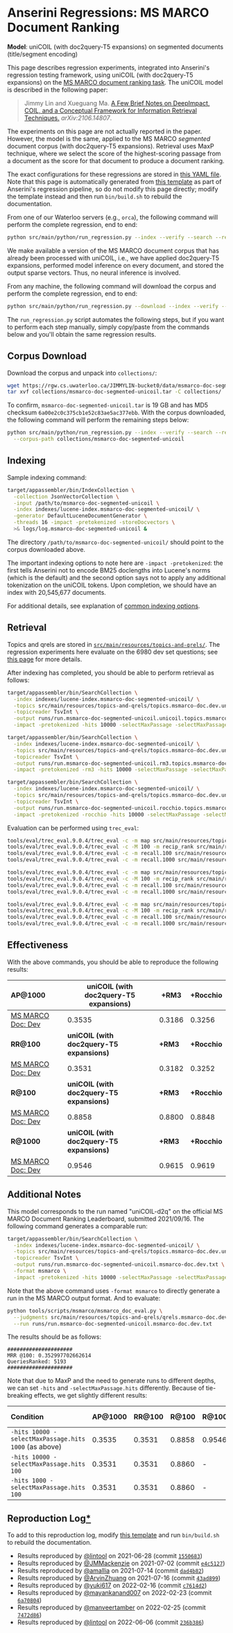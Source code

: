 # Anserini Regressions: MS MARCO Document Ranking

**Model**: uniCOIL (with doc2query-T5 expansions) on segmented documents (title/segment encoding)

This page describes regression experiments, integrated into Anserini's regression testing framework, using uniCOIL (with doc2query-T5 expansions) on the [MS MARCO document ranking task](https://github.com/microsoft/MSMARCO-Document-Ranking).
The uniCOIL model is described in the following paper:

> Jimmy Lin and Xueguang Ma. [A Few Brief Notes on DeepImpact, COIL, and a Conceptual Framework for Information Retrieval Techniques.](https://arxiv.org/abs/2106.14807) _arXiv:2106.14807_.

The experiments on this page are not actually reported in the paper.
However, the model is the same, applied to the MS MARCO _segmented_ document corpus (with doc2query-T5 expansions).
Retrieval uses MaxP technique, where we select the score of the highest-scoring passage from a document as the score for that document to produce a document ranking.

The exact configurations for these regressions are stored in [this YAML file](../src/main/resources/regression/msmarco-doc-segmented-unicoil.yaml).
Note that this page is automatically generated from [this template](../src/main/resources/docgen/templates/msmarco-doc-segmented-unicoil.template) as part of Anserini's regression pipeline, so do not modify this page directly; modify the template instead and then run `bin/build.sh` to rebuild the documentation.

From one of our Waterloo servers (e.g., `orca`), the following command will perform the complete regression, end to end:

```bash
python src/main/python/run_regression.py --index --verify --search --regression msmarco-doc-segmented-unicoil
```

We make available a version of the MS MARCO document corpus that has already been processed with uniCOIL, i.e., we have applied doc2query-T5 expansions, performed model inference on every document, and stored the output sparse vectors.
Thus, no neural inference is involved.

From any machine, the following command will download the corpus and perform the complete regression, end to end:

```bash
python src/main/python/run_regression.py --download --index --verify --search --regression msmarco-doc-segmented-unicoil
```

The `run_regression.py` script automates the following steps, but if you want to perform each step manually, simply copy/paste from the commands below and you'll obtain the same regression results.

## Corpus Download

Download the corpus and unpack into `collections/`:

```bash
wget https://rgw.cs.uwaterloo.ca/JIMMYLIN-bucket0/data/msmarco-doc-segmented-unicoil.tar -P collections/
tar xvf collections/msmarco-doc-segmented-unicoil.tar -C collections/
```

To confirm, `msmarco-doc-segmented-unicoil.tar` is 19 GB and has MD5 checksum `6a00e2c0c375cb1e52c83ae5ac377ebb`.
With the corpus downloaded, the following command will perform the remaining steps below:

```bash
python src/main/python/run_regression.py --index --verify --search --regression msmarco-doc-segmented-unicoil \
  --corpus-path collections/msmarco-doc-segmented-unicoil
```

## Indexing

Sample indexing command:

```bash
target/appassembler/bin/IndexCollection \
  -collection JsonVectorCollection \
  -input /path/to/msmarco-doc-segmented-unicoil \
  -index indexes/lucene-index.msmarco-doc-segmented-unicoil/ \
  -generator DefaultLuceneDocumentGenerator \
  -threads 16 -impact -pretokenized -storeDocvectors \
  >& logs/log.msmarco-doc-segmented-unicoil &
```

The directory `/path/to/msmarco-doc-segmented-unicoil/` should point to the corpus downloaded above.

The important indexing options to note here are `-impact -pretokenized`: the first tells Anserini not to encode BM25 doclengths into Lucene's norms (which is the default) and the second option says not to apply any additional tokenization on the uniCOIL tokens.
Upon completion, we should have an index with 20,545,677 documents.

For additional details, see explanation of [common indexing options](common-indexing-options.md).

## Retrieval

Topics and qrels are stored in [`src/main/resources/topics-and-qrels/`](../src/main/resources/topics-and-qrels/).
The regression experiments here evaluate on the 6980 dev set questions; see [this page](experiments-msmarco-passage.md) for more details.

After indexing has completed, you should be able to perform retrieval as follows:

```bash
target/appassembler/bin/SearchCollection \
  -index indexes/lucene-index.msmarco-doc-segmented-unicoil/ \
  -topics src/main/resources/topics-and-qrels/topics.msmarco-doc.dev.unicoil.tsv.gz \
  -topicreader TsvInt \
  -output runs/run.msmarco-doc-segmented-unicoil.unicoil.topics.msmarco-doc.dev.unicoil.txt \
  -impact -pretokenized -hits 10000 -selectMaxPassage -selectMaxPassage.delimiter "#" -selectMaxPassage.hits 1000 &

target/appassembler/bin/SearchCollection \
  -index indexes/lucene-index.msmarco-doc-segmented-unicoil/ \
  -topics src/main/resources/topics-and-qrels/topics.msmarco-doc.dev.unicoil.tsv.gz \
  -topicreader TsvInt \
  -output runs/run.msmarco-doc-segmented-unicoil.rm3.topics.msmarco-doc.dev.unicoil.txt \
  -impact -pretokenized -rm3 -hits 10000 -selectMaxPassage -selectMaxPassage.delimiter "#" -selectMaxPassage.hits 1000 &

target/appassembler/bin/SearchCollection \
  -index indexes/lucene-index.msmarco-doc-segmented-unicoil/ \
  -topics src/main/resources/topics-and-qrels/topics.msmarco-doc.dev.unicoil.tsv.gz \
  -topicreader TsvInt \
  -output runs/run.msmarco-doc-segmented-unicoil.rocchio.topics.msmarco-doc.dev.unicoil.txt \
  -impact -pretokenized -rocchio -hits 10000 -selectMaxPassage -selectMaxPassage.delimiter "#" -selectMaxPassage.hits 1000 &
```

Evaluation can be performed using `trec_eval`:

```bash
tools/eval/trec_eval.9.0.4/trec_eval -c -m map src/main/resources/topics-and-qrels/qrels.msmarco-doc.dev.txt runs/run.msmarco-doc-segmented-unicoil.unicoil.topics.msmarco-doc.dev.unicoil.txt
tools/eval/trec_eval.9.0.4/trec_eval -c -M 100 -m recip_rank src/main/resources/topics-and-qrels/qrels.msmarco-doc.dev.txt runs/run.msmarco-doc-segmented-unicoil.unicoil.topics.msmarco-doc.dev.unicoil.txt
tools/eval/trec_eval.9.0.4/trec_eval -c -m recall.100 src/main/resources/topics-and-qrels/qrels.msmarco-doc.dev.txt runs/run.msmarco-doc-segmented-unicoil.unicoil.topics.msmarco-doc.dev.unicoil.txt
tools/eval/trec_eval.9.0.4/trec_eval -c -m recall.1000 src/main/resources/topics-and-qrels/qrels.msmarco-doc.dev.txt runs/run.msmarco-doc-segmented-unicoil.unicoil.topics.msmarco-doc.dev.unicoil.txt

tools/eval/trec_eval.9.0.4/trec_eval -c -m map src/main/resources/topics-and-qrels/qrels.msmarco-doc.dev.txt runs/run.msmarco-doc-segmented-unicoil.rm3.topics.msmarco-doc.dev.unicoil.txt
tools/eval/trec_eval.9.0.4/trec_eval -c -M 100 -m recip_rank src/main/resources/topics-and-qrels/qrels.msmarco-doc.dev.txt runs/run.msmarco-doc-segmented-unicoil.rm3.topics.msmarco-doc.dev.unicoil.txt
tools/eval/trec_eval.9.0.4/trec_eval -c -m recall.100 src/main/resources/topics-and-qrels/qrels.msmarco-doc.dev.txt runs/run.msmarco-doc-segmented-unicoil.rm3.topics.msmarco-doc.dev.unicoil.txt
tools/eval/trec_eval.9.0.4/trec_eval -c -m recall.1000 src/main/resources/topics-and-qrels/qrels.msmarco-doc.dev.txt runs/run.msmarco-doc-segmented-unicoil.rm3.topics.msmarco-doc.dev.unicoil.txt

tools/eval/trec_eval.9.0.4/trec_eval -c -m map src/main/resources/topics-and-qrels/qrels.msmarco-doc.dev.txt runs/run.msmarco-doc-segmented-unicoil.rocchio.topics.msmarco-doc.dev.unicoil.txt
tools/eval/trec_eval.9.0.4/trec_eval -c -M 100 -m recip_rank src/main/resources/topics-and-qrels/qrels.msmarco-doc.dev.txt runs/run.msmarco-doc-segmented-unicoil.rocchio.topics.msmarco-doc.dev.unicoil.txt
tools/eval/trec_eval.9.0.4/trec_eval -c -m recall.100 src/main/resources/topics-and-qrels/qrels.msmarco-doc.dev.txt runs/run.msmarco-doc-segmented-unicoil.rocchio.topics.msmarco-doc.dev.unicoil.txt
tools/eval/trec_eval.9.0.4/trec_eval -c -m recall.1000 src/main/resources/topics-and-qrels/qrels.msmarco-doc.dev.txt runs/run.msmarco-doc-segmented-unicoil.rocchio.topics.msmarco-doc.dev.unicoil.txt
```

## Effectiveness

With the above commands, you should be able to reproduce the following results:

| **AP@1000**                                                                                                  | **uniCOIL (with doc2query-T5 expansions)**| **+RM3**  | **+Rocchio**|
|:-------------------------------------------------------------------------------------------------------------|-----------|-----------|-----------|
| [MS MARCO Doc: Dev](https://github.com/microsoft/MSMARCO-Document-Ranking)                                   | 0.3535    | 0.3186    | 0.3256    |
| **RR@100**                                                                                                   | **uniCOIL (with doc2query-T5 expansions)**| **+RM3**  | **+Rocchio**|
| [MS MARCO Doc: Dev](https://github.com/microsoft/MSMARCO-Document-Ranking)                                   | 0.3531    | 0.3182    | 0.3252    |
| **R@100**                                                                                                    | **uniCOIL (with doc2query-T5 expansions)**| **+RM3**  | **+Rocchio**|
| [MS MARCO Doc: Dev](https://github.com/microsoft/MSMARCO-Document-Ranking)                                   | 0.8858    | 0.8800    | 0.8848    |
| **R@1000**                                                                                                   | **uniCOIL (with doc2query-T5 expansions)**| **+RM3**  | **+Rocchio**|
| [MS MARCO Doc: Dev](https://github.com/microsoft/MSMARCO-Document-Ranking)                                   | 0.9546    | 0.9615    | 0.9619    |

## Additional Notes

This model corresponds to the run named "uniCOIL-d2q" on the official MS MARCO Document Ranking Leaderboard, submitted 2021/09/16.
The following command generates a comparable run:

```bash
target/appassembler/bin/SearchCollection \
  -index indexes/lucene-index.msmarco-doc-segmented-unicoil/ \
  -topics src/main/resources/topics-and-qrels/topics.msmarco-doc.dev.unicoil.tsv.gz \
  -topicreader TsvInt \
  -output runs/run.msmarco-doc-segmented-unicoil.msmarco-doc.dev.txt \
  -format msmarco \
  -impact -pretokenized -hits 10000 -selectMaxPassage -selectMaxPassage.delimiter "#" -selectMaxPassage.hits 100
```

Note that the above command uses `-format msmarco` to directly generate a run in the MS MARCO output format.
And to evaluate:

```bash
python tools/scripts/msmarco/msmarco_doc_eval.py \
  --judgments src/main/resources/topics-and-qrels/qrels.msmarco-doc.dev.txt \
  --run runs/run.msmarco-doc-segmented-unicoil.msmarco-doc.dev.txt
```

The results should be as follows:

```
#####################
MRR @100: 0.352997702662614
QueriesRanked: 5193
#####################
```

Note that due to MaxP and the need to generate runs to different depths, we can set `-hits` and `-selectMaxPassage.hits` differently.
Because of tie-breaking effects, we get slightly different results:

| Condition                                            | AP@1000 | RR@100 | R@100  | R@1000 | MS MARCO MRR @100  |
|:-----------------------------------------------------|:--------|:-------|:-------|:-------|:-------------------|
| `-hits 10000 -selectMaxPassage.hits 1000` (as above) | 0.3535  | 0.3531 | 0.8858 | 0.9546 | 0.3533301973179882 |
| `-hits 10000 -selectMaxPassage.hits 100`             | 0.3531  | 0.3531 | 0.8860 | -      | 0.352997702662614  |
| `-hits 1000 -selectMaxPassage.hits 100`              | 0.3531  | 0.3531 | 0.8860 | -      | 0.352997702662614  |

## Reproduction Log[*](reproducibility.md)

To add to this reproduction log, modify [this template](../src/main/resources/docgen/templates/msmarco-doc-segmented-unicoil.template) and run `bin/build.sh` to rebuild the documentation.

+ Results reproduced by [@lintool](https://github.com/lintool) on 2021-06-28 (commit [`1550683`](https://github.com/castorini/anserini/commit/1550683e41cefe89b7e67c0a5f0e147bc70dfcda))
+ Results reproduced by [@JMMackenzie](https://github.com/JMMackenzie) on 2021-07-02 (commit [`e4c5127`](https://github.com/castorini/anserini/commit/e4c51278d375ebad9aa2bf9bde66cab32260d6b4))
+ Results reproduced by [@amallia](https://github.com/amallia) on 2021-07-14 (commit [`dad4b82`](https://github.com/castorini/anserini/commit/dad4b82cba2d879ae20147b2abdd04564331ea6f))
+ Results reproduced by [@ArvinZhuang](https://github.com/ArvinZhuang) on 2021-07-16 (commit [`43ad899`](https://github.com/castorini/anserini/commit/43ad899337ac5e3b219d899bb218c4bcae18b1e6))
+ Results reproduced by [@yuki617](https://github.com/yuki617) on 2022-02-16 (commit [`c7614d2`](https://github.com/castorini/anserini/commit/c7614d212a8f7744b2e7071fd5819c058ab6a09c))
+ Results reproduced by [@mayankanand007](https://github.com/mayankanand007) on 2022-02-23 (commit [`6a70804`](https://github.com/castorini/anserini/commit/6a708047f71528f7d516c0dd45485204a36e6b1d))
+ Results reproduced by [@manveertamber](https://github.com/manveertamber) on 2022-02-25 (commit [`7472d86`](https://github.com/castorini/anserini/commit/7472d862c7311bc8bbd30655c940d6396e27c223))
+ Results reproduced by [@lintool](https://github.com/lintool) on 2022-06-06 (commit [`236b386`](https://github.com/castorini/anserini/commit/236b386ddc11d292b4b736162b59488a02236d6c))
